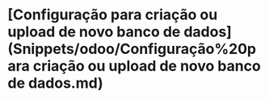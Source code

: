 # \[Configuração para criação ou upload de novo banco de dados]\(Snippets/odoo/Configuração%20para criação ou upload de novo banco de dados.md)

